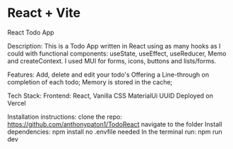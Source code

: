 # React + Vite

React Todo App

Description:
This is a Todo App written in React using as many hooks as I could with functional components:
useState, useEffect, useReducer, Memo and createContext.
I used MUI for forms, icons, buttons and lists/forms.

Features:
Add, delete and edit your todo's
Offering a Line-through on completion of each todo;
Memory is stored in the cache;

Tech Stack:
Frontend: React, Vanilla CSS
MaterialUi
UUID
Deployed on Vercel

Installation instructions:
clone the repo: https://github.com/anthonypaton1/TodoReact
navigate to the folder
Install dependencies: npm install
no .envfile needed
In the terminal run: npm run dev
